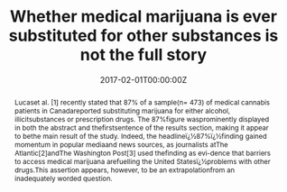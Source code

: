 ---
title: "Whether medical marijuana is ever substituted for other substances is not the full story"

authors:
- "admin"
date: "2017-02-01T00:00:00Z"
doi: "10.1111/dar.12494"
venue: "Drug and Alcohol Review"
publishDate: "2017-01-01T00:00:00Z"
publication_types: ["2"]
abstract: "Lucaset al. [1] recently stated that 87% of a sample(n= 473) of medical cannabis patients in Canadareported substituting marijuana for either alcohol, illicitsubstances or prescription drugs. The 87%figure wasprominently displayed in both the abstract and thefirstsentence of the results section, making it appear to bethe main result of the study. Indeed, the headlineï¿½87%ï¿½finding gained momentum in popular mediaand news sources, as journalists atThe Atlantic[2]andThe Washington Post[3] used thefinding as evi-dence that barriers to access medical marijuana arefuelling the United Statesï¿½problems with other drugs.This assertion appears, however, to be an extrapolationfrom an inadequately worded question."
summary: "Caputi, T. L. (2017). Whether medical marijuana is ever substituted for other substances is not the full story. Drug and Alcohol Review, 36(4), E3'E4. doi:10.1111/dar.12494"
tags: 
featured: false
links:
- name: Paper Link
  url: "https://onlinelibrary.wiley.com/doi/abs/10.1111/dar.12494"
url_pdf: "/files/DAR-2017.pdf"
image:
  focal_point: ""
  preview_only: false
---